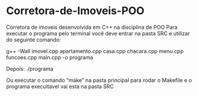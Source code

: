 # Corretora-de-Imoveis-POO
Corretora de imoveis desenvolvida em C++ na disciplina de POO
Para executar o programa pelo terminal você deve entrar na pasta SRC e utilizar do seguinte comando:

g++ -Wall imovel.cpp apartamento.cpp casa.cpp chacara.cpp menu.cpp funcoes.cpp main.cpp -o programa 

Depois:
./programa 

Ou executar o comando “make” na pasta principal para rodar o Makefile e o programa execultavel vai esta na pasta SRC
